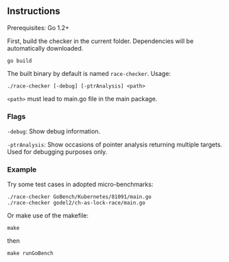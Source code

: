 ## Instructions

Prerequisites: Go 1.2+

First, build the checker in the current folder.
Dependencies will be automatically downloaded.

```
go build
```

The built binary by default is named `race-checker`.
Usage:

```
./race-checker [-debug] [-ptrAnalysis] <path>
```

`<path>` must lead to main.go file in the main package.

### Flags

`-debug`: Show debug information.

`-ptrAnalysis`: Show occasions of pointer analysis returning multiple targets. Used for debugging purposes only. 

### Example

Try some test cases in adopted micro-benchmarks:

```
./race-checker GoBench/Kubernetes/81091/main.go
./race-checker godel2/ch-as-lock-race/main.go
```

Or make use of the makefile:

```
make
```
then
```
make runGoBench
```
